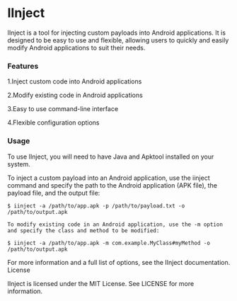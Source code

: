# IInject

IInject is a tool for injecting custom payloads into Android applications. It is designed to be easy to use and flexible, allowing users to quickly and easily modify Android applications to suit their needs.

### Features

   1.Inject custom code into Android applications
   
   2.Modify existing code in Android applications
   
   3.Easy to use command-line interface
   
   4.Flexible configuration options

### Usage
To use IInject, you will need to have Java and Apktool installed on your system.

To inject a custom payload into an Android application, use the iinject command and specify the path to the Android application (APK file), the payload file, and the output file:
```shell
$ iinject -a /path/to/app.apk -p /path/to/payload.txt -o /path/to/output.apk

To modify existing code in an Android application, use the -m option and specify the class and method to be modified:

$ iinject -a /path/to/app.apk -m com.example.MyClass#myMethod -o /path/to/output.apk
```
For more information and a full list of options, see the IInject documentation.
License

IInject is licensed under the MIT License. See LICENSE for more information.
